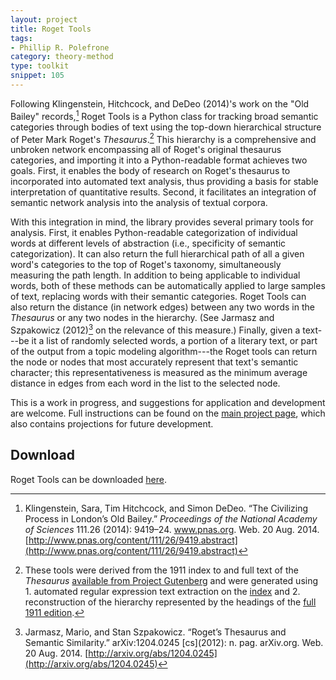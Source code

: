 ```yaml
---
layout: project
title: Roget Tools
tags:
- Phillip R. Polefrone
category: theory-method
type: toolkit
snippet: 105
---
```


Following Klingenstein, Hitchcock, and DeDeo (2014)'s work on the "Old Bailey" records,[^1] Roget Tools is a Python class for tracking broad semantic categories through bodies of text using the top-down hierarchical structure of Peter Mark Roget's *Thesaurus*.[^2] This hierarchy is a comprehensive and unbroken network encompassing all of Roget's original thesaurus categories, and importing it into a Python-readable format achieves two goals. First, it enables the body of research on Roget's thesaurus to incorporated into automated text analysis, thus providing a basis for stable interpretation of quantitative results. Second, it facilitates an integration of semantic network analysis into the analysis of textual corpora.

[^1]: Klingenstein, Sara, Tim Hitchcock, and Simon DeDeo. “The Civilizing Process in London’s Old Bailey.” *Proceedings of the National Academy of Sciences* 111.26 \(2014\): 9419–24. www.pnas.org. Web. 20 Aug. 2014. [http://www.pnas.org/content/111/26/9419.abstract](http://www.pnas.org/content/111/26/9419.abstract)

[^2]: These tools were derived from the 1911 index to and full text of the *Thesaurus* [available from Project Gutenberg](http://www.gutenberg.org/ebooks/search/?query=roget) and were generated using 1. automated regular expression text extraction on the [index](http://www.gutenberg.org/cache/epub/10681/pg10681.txt) and 2. reconstruction of the hierarchy represented by the headings of the [full 1911 edition](http://www.gutenberg.org/cache/epub/22/pg22.txt).


With this integration in mind, the library provides several primary tools for analysis. First, it enables Python-readable categorization of individual words at different levels of abstraction (i.e., specificity of semantic categorization). It can also return the full hierarchical path of all a given word's categories to the top of Roget's taxonomy, simultaneously measuring the path length. In addition to being applicable to individual words, both of these methods can be automatically applied to large samples of text, replacing words with their semantic categories. Roget Tools can also return the distance (in network edges) between any two words in the *Thesaurus* or any two nodes in the hierarchy. (See Jarmasz and Szpakowicz (2012)[^3] on the relevance of this measure.) Finally, given a text---be it a list of randomly selected words, a portion of a literary text, or part of the output from a topic modeling algorithm---the Roget tools can return the node or nodes that most accurately represent that text's semantic character; this representativeness is measured as the minimum average distance in edges from each word in the list to the selected node.

This is a work in progress, and suggestions for application and development are welcome. Full instructions can be found on the [main project page](http://prpole.github.io/roget-tools/), which also contains projections for future development.

## Download

Roget Tools can be downloaded [here](https://github.com/prpole/roget-tools/archive/master.zip).

[^3]: Jarmasz, Mario, and Stan Szpakowicz. “Roget’s Thesaurus and Semantic Similarity.” arXiv:1204.0245 \[cs\]\(2012\): n. pag. arXiv.org. Web. 20 Aug. 2014. [http://arxiv.org/abs/1204.0245](http://arxiv.org/abs/1204.0245)
